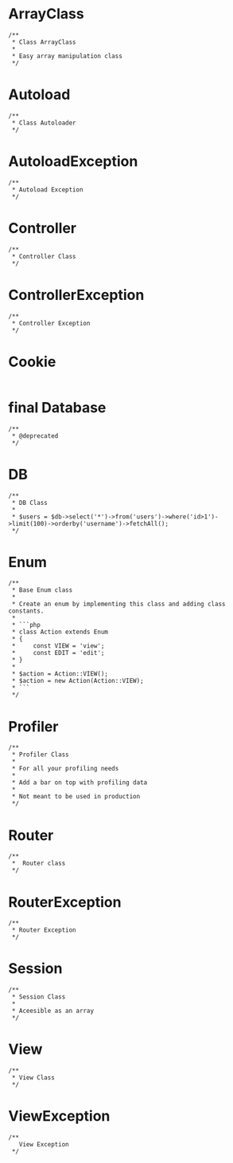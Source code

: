 # ArrayClass
```
/**
 * Class ArrayClass
 * 
 * Easy array manipulation class
 */
```

# Autoload
```
/**
 * Class Autoloader
 */
```

# AutoloadException
```
/**
 * Autoload Exception
 */
```

# Controller
```
/**
 * Controller Class
 */
```

# ControllerException
```
/**
 * Controller Exception
 */
```

# Cookie
```

```

# final Database
```
/**
 * @deprecated
 */
```

# DB
```
/**
 * DB Class
 * 
 * $users = $db->select('*')->from('users')->where('id>1')->limit(100)->orderby('username')->fetchAll();
 */
```

# Enum
```
/**
 * Base Enum class
 *
 * Create an enum by implementing this class and adding class constants.
 *
 * ```php
 * class Action extends Enum
 * {
 *     const VIEW = 'view';
 *     const EDIT = 'edit';
 * }
 *
 * $action = Action::VIEW();
 * $action = new Action(Action::VIEW);
 * ```
 */
```

# Profiler
```
/**
 * Profiler Class
 *
 * For all your profiling needs
 *
 * Add a bar on top with profiling data
 *
 * Not meant to be used in production
 */
```

# Router
```
/**
 *  Router class
 */
```

# RouterException
```
/**
 * Router Exception
 */
```

# Session
```
/**
 * Session Class
 *
 * Aceesible as an array
 */
```

# View
```
/**
 * View Class
 */
```

# ViewException
```
/**
   View Exception
 */
```

